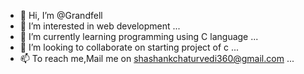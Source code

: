 - 👋 Hi, I’m @Grandfell
- 👀 I’m interested in web development ...
- 🌱 I’m currently learning programming using C language ...
- 💞️ I’m looking to collaborate on starting project of c ...
- 📫 To reach me,Mail me on shashankchaturvedi360@gmail.com ...

<!---
Grandfell/Grandfell is a ✨ special ✨ repository because its `README.md` (this file) appears on your GitHub profile.
You can click the Preview link to take a look at your changes.
--->
 
